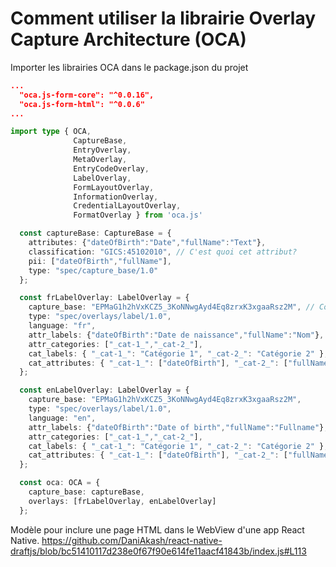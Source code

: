 # Comment utiliser la librairie Overlay Capture Architecture (OCA)
Importer les librairies OCA dans le package.json du projet
```json
...
  "oca.js-form-core": "^0.0.16",
  "oca.js-form-html": "^0.0.6"
...
```
```typescript
import type { OCA, 
              CaptureBase, 
              EntryOverlay, 
              MetaOverlay, 
              EntryCodeOverlay, 
              LabelOverlay, 
              FormLayoutOverlay, 
              InformationOverlay, 
              CredentialLayoutOverlay, 
              FormatOverlay } from 'oca.js'
```
```typescript
  const captureBase: CaptureBase = {
    attributes: {"dateOfBirth":"Date","fullName":"Text"},
    classification: "GICS:45102010", // C'est quoi cet attribut?
    pii: ["dateOfBirth","fullName"],
    type: "spec/capture_base/1.0"
  };

  const frLabelOverlay: LabelOverlay = {
    capture_base: "EPMaG1h2hVxKCZ5_3KoNNwgAyd4Eq8zrxK3xgaaRsz2M", // Comment on génère un SAI?
    type: "spec/overlays/label/1.0",
    language: "fr",
    attr_labels: {"dateOfBirth":"Date de naissance","fullName":"Nom"},
    attr_categories: ["_cat-1_","_cat-2_"],
    cat_labels: { "_cat-1_": "Catégorie 1", "_cat-2_": "Catégorie 2" },
    cat_attributes: { "_cat-1_": ["dateOfBirth"], "_cat-2_": ["fullName"]}
  };

  const enLabelOverlay: LabelOverlay = {
    capture_base: "EPMaG1h2hVxKCZ5_3KoNNwgAyd4Eq8zrxK3xgaaRsz2M",
    type: "spec/overlays/label/1.0",
    language: "en",
    attr_labels: {"dateOfBirth":"Date of birth","fullName":"Fullname"},
    attr_categories: ["_cat-1_","_cat-2_"],
    cat_labels: { "_cat-1_": "Catégorie 1", "_cat-2_": "Catégorie 2" },
    cat_attributes: { "_cat-1_": ["dateOfBirth"], "_cat-2_": ["fullName"]}
  };

  const oca: OCA = {
    capture_base: captureBase,
    overlays: [frLabelOverlay, enLabelOverlay]
  };
```
Modèle pour inclure une page HTML dans le WebView d'une app React Native.
https://github.com/DaniAkash/react-native-draftjs/blob/bc51410117d238e0f67f90e614fe11aacf41843b/index.js#L113

